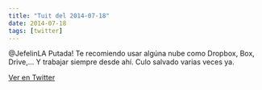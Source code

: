 ```yaml
---
title: "Tuit del 2014-07-18"
date: 2014-07-18
tags: [twitter]
---
```


@JefelinLA Putada! Te recomiendo usar algúna nube como Dropbox, Box, Drive,... Y trabajar siempre desde ahí. Culo salvado varias veces ya.



[Ver en Twitter](https://twitter.com/i/web/status/490174922183168000)
